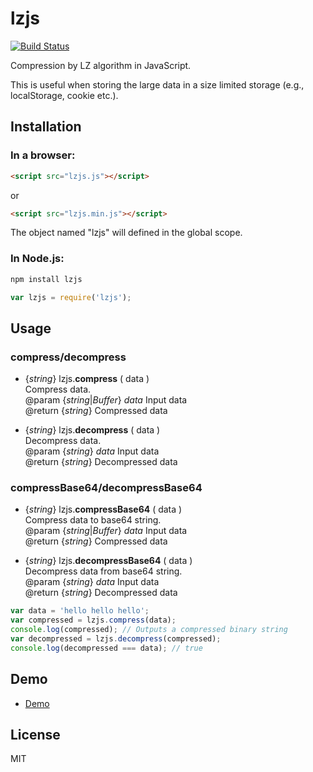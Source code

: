 lzjs
========

[![Build Status](https://travis-ci.org/polygonplanet/lzjs.svg)](https://travis-ci.org/polygonplanet/lzjs)


Compression by LZ algorithm in JavaScript.

This is useful when storing the large data in a size limited storage (e.g., localStorage, cookie etc.).

## Installation

### In a browser:

```html
<script src="lzjs.js"></script>
```

or

```html
<script src="lzjs.min.js"></script>
```

The object named "lzjs" will defined in the global scope.


### In Node.js:

```bash
npm install lzjs
```

```javascript
var lzjs = require('lzjs');
```

## Usage

### compress/decompress

* {_string_} lzjs.**compress** ( data )  
  Compress data.  
  @param {_string_|_Buffer_} _data_ Input data  
  @return {_string_} Compressed data

* {_string_} lzjs.**decompress** ( data )  
  Decompress data.  
  @param {_string_} _data_ Input data  
  @return {_string_} Decompressed data

### compressBase64/decompressBase64

* {_string_} lzjs.**compressBase64** ( data )  
  Compress data to base64 string.  
  @param {_string_|_Buffer_} _data_ Input data  
  @return {_string_} Compressed data

* {_string_} lzjs.**decompressBase64** ( data )  
  Decompress data from base64 string.  
  @param {_string_} _data_ Input data  
  @return {_string_} Decompressed data


```javascript
var data = 'hello hello hello';
var compressed = lzjs.compress(data);
console.log(compressed); // Outputs a compressed binary string
var decompressed = lzjs.decompress(compressed);
console.log(decompressed === data); // true
```

## Demo

* [Demo](http://polygonplanet.github.io/lzjs/demo/)

## License

MIT


